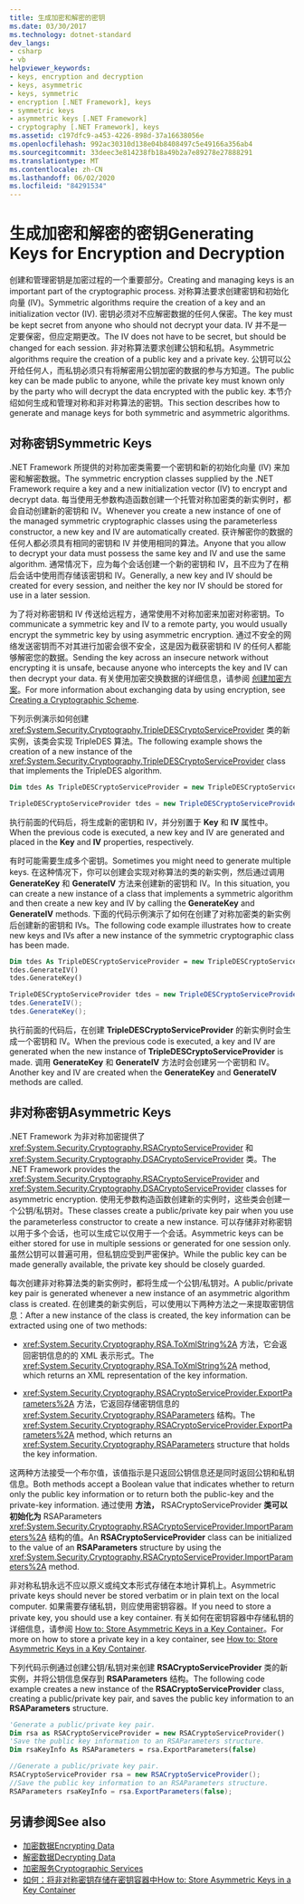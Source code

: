 ```yaml
---
title: 生成加密和解密的密钥
ms.date: 03/30/2017
ms.technology: dotnet-standard
dev_langs:
- csharp
- vb
helpviewer_keywords:
- keys, encryption and decryption
- keys, asymmetric
- keys, symmetric
- encryption [.NET Framework], keys
- symmetric keys
- asymmetric keys [.NET Framework]
- cryptography [.NET Framework], keys
ms.assetid: c197dfc9-a453-4226-898d-37a16638056e
ms.openlocfilehash: 992ac30310d138e04b8408497c5e49166a356ab4
ms.sourcegitcommit: 33deec3e814238fb18a49b2a7e89278e27888291
ms.translationtype: MT
ms.contentlocale: zh-CN
ms.lasthandoff: 06/02/2020
ms.locfileid: "84291534"
---
```

# <a name="generating-keys-for-encryption-and-decryption"></a><span data-ttu-id="6fc75-102">生成加密和解密的密钥</span><span class="sxs-lookup"><span data-stu-id="6fc75-102">Generating Keys for Encryption and Decryption</span></span>
<span data-ttu-id="6fc75-103">创建和管理密钥是加密过程的一个重要部分。</span><span class="sxs-lookup"><span data-stu-id="6fc75-103">Creating and managing keys is an important part of the cryptographic process.</span></span> <span data-ttu-id="6fc75-104">对称算法要求创建密钥和初始化向量 (IV)。</span><span class="sxs-lookup"><span data-stu-id="6fc75-104">Symmetric algorithms require the creation of a key and an initialization vector (IV).</span></span> <span data-ttu-id="6fc75-105">密钥必须对不应解密数据的任何人保密。</span><span class="sxs-lookup"><span data-stu-id="6fc75-105">The key must be kept secret from anyone who should not decrypt your data.</span></span> <span data-ttu-id="6fc75-106">IV 并不是一定要保密，但应定期更改。</span><span class="sxs-lookup"><span data-stu-id="6fc75-106">The IV does not have to be secret, but should be changed for each session.</span></span> <span data-ttu-id="6fc75-107">非对称算法要求创建公钥和私钥。</span><span class="sxs-lookup"><span data-stu-id="6fc75-107">Asymmetric algorithms require the creation of a public key and a private key.</span></span> <span data-ttu-id="6fc75-108">公钥可以公开给任何人，而私钥必须只有将解密用公钥加密的数据的参与方知道。</span><span class="sxs-lookup"><span data-stu-id="6fc75-108">The public key can be made public to anyone, while the private key must known only by the party who will decrypt the data encrypted with the public key.</span></span> <span data-ttu-id="6fc75-109">本节介绍如何生成和管理对称和非对称算法的密钥。</span><span class="sxs-lookup"><span data-stu-id="6fc75-109">This section describes how to generate and manage keys for both symmetric and asymmetric algorithms.</span></span>  
  
## <a name="symmetric-keys"></a><span data-ttu-id="6fc75-110">对称密钥</span><span class="sxs-lookup"><span data-stu-id="6fc75-110">Symmetric Keys</span></span>  
 <span data-ttu-id="6fc75-111">.NET Framework 所提供的对称加密类需要一个密钥和新的初始化向量 (IV) 来加密和解密数据。</span><span class="sxs-lookup"><span data-stu-id="6fc75-111">The symmetric encryption classes supplied by the .NET Framework require a key and a new initialization vector (IV) to encrypt and decrypt data.</span></span> <span data-ttu-id="6fc75-112">每当使用无参数构造函数创建一个托管对称加密类的新实例时，都会自动创建新的密钥和 IV。</span><span class="sxs-lookup"><span data-stu-id="6fc75-112">Whenever you create a new instance of one of the managed symmetric cryptographic classes using the parameterless constructor, a new key and IV are automatically created.</span></span> <span data-ttu-id="6fc75-113">获许解密你的数据的任何人都必须具有相同的密钥和 IV 并使用相同的算法。</span><span class="sxs-lookup"><span data-stu-id="6fc75-113">Anyone that you allow to decrypt your data must possess the same key and IV and use the same algorithm.</span></span> <span data-ttu-id="6fc75-114">通常情况下，应为每个会话创建一个新的密钥和 IV，且不应为了在稍后会话中使用而存储该密钥和 IV。</span><span class="sxs-lookup"><span data-stu-id="6fc75-114">Generally, a new key and IV should be created for every session, and neither the key nor IV should be stored for use in a later session.</span></span>  
  
 <span data-ttu-id="6fc75-115">为了将对称密钥和 IV 传送给远程方，通常使用不对称加密来加密对称密钥。</span><span class="sxs-lookup"><span data-stu-id="6fc75-115">To communicate a symmetric key and IV to a remote party, you would usually encrypt the symmetric key by using asymmetric encryption.</span></span> <span data-ttu-id="6fc75-116">通过不安全的网络发送密钥而不对其进行加密会很不安全，这是因为截获密钥和 IV 的任何人都能够解密您的数据。</span><span class="sxs-lookup"><span data-stu-id="6fc75-116">Sending the key across an insecure network without encrypting it is unsafe, because anyone who intercepts the key and IV can then decrypt your data.</span></span> <span data-ttu-id="6fc75-117">有关使用加密交换数据的详细信息，请参阅 [创建加密方案](creating-a-cryptographic-scheme.md)。</span><span class="sxs-lookup"><span data-stu-id="6fc75-117">For more information about exchanging data by using encryption, see [Creating a Cryptographic Scheme](creating-a-cryptographic-scheme.md).</span></span>  
  
 <span data-ttu-id="6fc75-118">下列示例演示如何创建 <xref:System.Security.Cryptography.TripleDESCryptoServiceProvider> 类的新实例，该类会实现 TripleDES 算法。</span><span class="sxs-lookup"><span data-stu-id="6fc75-118">The following example shows the creation of a new instance of the <xref:System.Security.Cryptography.TripleDESCryptoServiceProvider> class that implements the TripleDES algorithm.</span></span>  
  
```vb  
Dim tdes As TripleDESCryptoServiceProvider = new TripleDESCryptoServiceProvider()  
```  
  
```csharp  
TripleDESCryptoServiceProvider tdes = new TripleDESCryptoServiceProvider();  
```  
  
 <span data-ttu-id="6fc75-119">执行前面的代码后，将生成新的密钥和 IV，并分别置于 **Key** 和 **IV** 属性中。</span><span class="sxs-lookup"><span data-stu-id="6fc75-119">When the previous code is executed, a new key and IV are generated and placed in the **Key** and **IV** properties, respectively.</span></span>  
  
 <span data-ttu-id="6fc75-120">有时可能需要生成多个密钥。</span><span class="sxs-lookup"><span data-stu-id="6fc75-120">Sometimes you might need to generate multiple keys.</span></span> <span data-ttu-id="6fc75-121">在这种情况下，你可以创建会实现对称算法的类的新实例，然后通过调用 **GenerateKey** 和 **GenerateIV** 方法来创建新的密钥和 IV。</span><span class="sxs-lookup"><span data-stu-id="6fc75-121">In this situation, you can create a new instance of a class that implements a symmetric algorithm and then create a new key and IV by calling the **GenerateKey** and **GenerateIV** methods.</span></span> <span data-ttu-id="6fc75-122">下面的代码示例演示了如何在创建了对称加密类的新实例后创建新的密钥和 IVs。</span><span class="sxs-lookup"><span data-stu-id="6fc75-122">The following code example illustrates how to create new keys and IVs after a new instance of the symmetric cryptographic class has been made.</span></span>  
  
```vb  
Dim tdes As TripleDESCryptoServiceProvider = new TripleDESCryptoServiceProvider()  
tdes.GenerateIV()  
tdes.GenerateKey()  
```  
  
```csharp  
TripleDESCryptoServiceProvider tdes = new TripleDESCryptoServiceProvider();  
tdes.GenerateIV();  
tdes.GenerateKey();  
```  
  
 <span data-ttu-id="6fc75-123">执行前面的代码后，在创建 **TripleDESCryptoServiceProvider** 的新实例时会生成一个密钥和 IV。</span><span class="sxs-lookup"><span data-stu-id="6fc75-123">When the previous code is executed, a key and IV are generated when the new instance of **TripleDESCryptoServiceProvider** is made.</span></span> <span data-ttu-id="6fc75-124">调用 **GenerateKey** 和 **GenerateIV** 方法时会创建另一个密钥和 IV。</span><span class="sxs-lookup"><span data-stu-id="6fc75-124">Another key and IV are created when the **GenerateKey** and **GenerateIV** methods are called.</span></span>  
  
## <a name="asymmetric-keys"></a><span data-ttu-id="6fc75-125">非对称密钥</span><span class="sxs-lookup"><span data-stu-id="6fc75-125">Asymmetric Keys</span></span>  
 <span data-ttu-id="6fc75-126">.NET Framework 为非对称加密提供了 <xref:System.Security.Cryptography.RSACryptoServiceProvider> 和 <xref:System.Security.Cryptography.DSACryptoServiceProvider> 类。</span><span class="sxs-lookup"><span data-stu-id="6fc75-126">The .NET Framework provides the <xref:System.Security.Cryptography.RSACryptoServiceProvider> and <xref:System.Security.Cryptography.DSACryptoServiceProvider> classes for asymmetric encryption.</span></span> <span data-ttu-id="6fc75-127">使用无参数构造函数创建新的实例时，这些类会创建一个公钥/私钥对。</span><span class="sxs-lookup"><span data-stu-id="6fc75-127">These classes create a public/private key pair when you use the parameterless constructor to create a new instance.</span></span> <span data-ttu-id="6fc75-128">可以存储非对称密钥以用于多个会话，也可以生成它以仅用于一个会话。</span><span class="sxs-lookup"><span data-stu-id="6fc75-128">Asymmetric keys can be either stored for use in multiple sessions or generated for one session only.</span></span> <span data-ttu-id="6fc75-129">虽然公钥可以普遍可用，但私钥应受到严密保护。</span><span class="sxs-lookup"><span data-stu-id="6fc75-129">While the public key can be made generally available, the private key should be closely guarded.</span></span>  
  
 <span data-ttu-id="6fc75-130">每次创建非对称算法类的新实例时，都将生成一个公钥/私钥对。</span><span class="sxs-lookup"><span data-stu-id="6fc75-130">A public/private key pair is generated whenever a new instance of an asymmetric algorithm class is created.</span></span> <span data-ttu-id="6fc75-131">在创建类的新实例后，可以使用以下两种方法之一来提取密钥信息：</span><span class="sxs-lookup"><span data-stu-id="6fc75-131">After a new instance of the class is created, the key information can be extracted using one of two methods:</span></span>  
  
- <span data-ttu-id="6fc75-132"><xref:System.Security.Cryptography.RSA.ToXmlString%2A> 方法，它会返回密钥信息的的 XML 表示形式。</span><span class="sxs-lookup"><span data-stu-id="6fc75-132">The <xref:System.Security.Cryptography.RSA.ToXmlString%2A> method, which returns an XML representation of the key information.</span></span>  
  
- <span data-ttu-id="6fc75-133"><xref:System.Security.Cryptography.RSACryptoServiceProvider.ExportParameters%2A> 方法，它返回存储密钥信息的 <xref:System.Security.Cryptography.RSAParameters> 结构。</span><span class="sxs-lookup"><span data-stu-id="6fc75-133">The <xref:System.Security.Cryptography.RSACryptoServiceProvider.ExportParameters%2A> method, which returns an <xref:System.Security.Cryptography.RSAParameters> structure that holds the key information.</span></span>  
  
 <span data-ttu-id="6fc75-134">这两种方法接受一个布尔值，该值指示是只返回公钥信息还是同时返回公钥和私钥信息。</span><span class="sxs-lookup"><span data-stu-id="6fc75-134">Both methods accept a Boolean value that indicates whether to return only the public key information or to return both the public-key and the private-key information.</span></span> <span data-ttu-id="6fc75-135">通过使用 **方法，** RSACryptoServiceProvider **类可以初始化为** RSAParameters <xref:System.Security.Cryptography.RSACryptoServiceProvider.ImportParameters%2A> 结构的值。</span><span class="sxs-lookup"><span data-stu-id="6fc75-135">An **RSACryptoServiceProvider** class can be initialized to the value of an **RSAParameters** structure by using the <xref:System.Security.Cryptography.RSACryptoServiceProvider.ImportParameters%2A> method.</span></span>  
  
 <span data-ttu-id="6fc75-136">非对称私钥永远不应以原义或纯文本形式存储在本地计算机上。</span><span class="sxs-lookup"><span data-stu-id="6fc75-136">Asymmetric private keys should never be stored verbatim or in plain text on the local computer.</span></span> <span data-ttu-id="6fc75-137">如果需要存储私钥，则应使用密钥容器。</span><span class="sxs-lookup"><span data-stu-id="6fc75-137">If you need to store a private key, you should use a key container.</span></span> <span data-ttu-id="6fc75-138">有关如何在密钥容器中存储私钥的详细信息，请参阅 [How to: Store Asymmetric Keys in a Key Container](how-to-store-asymmetric-keys-in-a-key-container.md)。</span><span class="sxs-lookup"><span data-stu-id="6fc75-138">For more on how to store a private key in a key container, see [How to: Store Asymmetric Keys in a Key Container](how-to-store-asymmetric-keys-in-a-key-container.md).</span></span>  
  
 <span data-ttu-id="6fc75-139">下列代码示例通过创建公钥/私钥对来创建 **RSACryptoServiceProvider** 类的新实例，并将公钥信息保存到 **RSAParameters** 结构。</span><span class="sxs-lookup"><span data-stu-id="6fc75-139">The following code example creates a new instance of the **RSACryptoServiceProvider** class, creating a public/private key pair, and saves the public key information to an **RSAParameters** structure.</span></span>  
  
```vb  
'Generate a public/private key pair.  
Dim rsa as RSACryptoServiceProvider = new RSACryptoServiceProvider()  
'Save the public key information to an RSAParameters structure.  
Dim rsaKeyInfo As RSAParameters = rsa.ExportParameters(false)  
```  
  
```csharp  
//Generate a public/private key pair.  
RSACryptoServiceProvider rsa = new RSACryptoServiceProvider();  
//Save the public key information to an RSAParameters structure.  
RSAParameters rsaKeyInfo = rsa.ExportParameters(false);  
```  
  
## <a name="see-also"></a><span data-ttu-id="6fc75-140">另请参阅</span><span class="sxs-lookup"><span data-stu-id="6fc75-140">See also</span></span>

- [<span data-ttu-id="6fc75-141">加密数据</span><span class="sxs-lookup"><span data-stu-id="6fc75-141">Encrypting Data</span></span>](encrypting-data.md)
- [<span data-ttu-id="6fc75-142">解密数据</span><span class="sxs-lookup"><span data-stu-id="6fc75-142">Decrypting Data</span></span>](decrypting-data.md)
- [<span data-ttu-id="6fc75-143">加密服务</span><span class="sxs-lookup"><span data-stu-id="6fc75-143">Cryptographic Services</span></span>](cryptographic-services.md)
- [<span data-ttu-id="6fc75-144">如何：将非对称密钥存储在密钥容器中</span><span class="sxs-lookup"><span data-stu-id="6fc75-144">How to: Store Asymmetric Keys in a Key Container</span></span>](how-to-store-asymmetric-keys-in-a-key-container.md)

